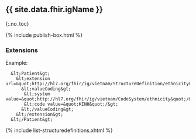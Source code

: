 ## {{ site.data.fhir.igName }}
{:.no_toc}

{% include publish-box.html %}

###  Extensions

Example:

```
  &lt;Patient&gt;
    &lt;extension url=&quot;http://hl7.org/fhir/ig/vietnam/StructureDefinition/ethnicity&quot;&gt;
      &lt;valueCoding&gt;
       &lt;system value=&quot;http://hl7.org/fhir/ig/vietnam/CodeSystem/ethnicity&quot;/&gt;
       &lt;code value=&quot;KINH&quot;/&gt;
      &lt;/valueCoding&gt;
    &lt;/extension&gt;
  &lt;/Patient&gt;
```

{% include list-structuredefinitions.xhtml %}

